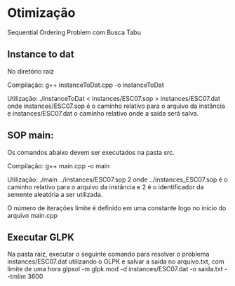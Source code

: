 # Otimização
Sequential Ordering Problem com Busca Tabu

## Instance to dat
No diretório raíz

Compilação: g++ instanceToDat.cpp -o instanceToDat

Utilização: ./instanceToDat < instances/ESC07.sop > instances/ESC07.dat
onde instances/ESC07.sop é o caminho relativo para o arquivo da instância  e instances/ESC07.dat o caminho relativo onde a saída será salva.

## SOP main:
Os comandos abaixo devem ser executados na pasta src.

Compilação: g++ main.cpp -o main

Utilização: ./main ../instances/ESC07.sop 2
onde ../instances_ESC07.sop é o caminho relativo para o arquivo da instância e 2 é o identificador da semente aleatória a ser utilizada.

O número de iterações limite é definido em uma constante logo no início do arquivo main.cpp

## Executar GLPK
Na pasta raíz, executar o seguinte comando para resolver o problema instances/ESC07.dat utilizando o GLPK e salvar a saída no arquivo.txt, com limite de uma hora
glpsol -m glpk.mod -d instances/ESC07.dat -o saida.txt --tmlim 3600
